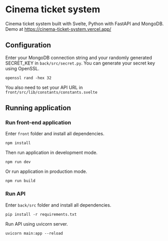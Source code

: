 # Cinema ticket system
Cinema ticket system built with Svelte, Python with FastAPI and MongoDB. Demo at https://cinema-ticket-system.vercel.app/
## Configuration
Enter your MongoDB connection string and your randomly generated SECRET_KEY in ```back/src/secret.py```. You can generate your secret key using OpenSSL.
```
openssl rand -hex 32
```
You also need to set your API URL in ```front/src/lib/constants/constants.svelte```
## Running application
### Run front-end application
Enter ```front``` folder and install all dependencies.
```
npm install
```
Then run application in development mode.
```
npm run dev
```
Or run application in production mode.
```
npm run build
```

### Run API
Enter ```back/src``` folder and install all dependencies.
```
pip install -r requirements.txt
```
Run API using uvicorn server.
```
uvicorn main:app --reload
```